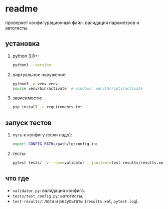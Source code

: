 # readme

проверяет конфигурационный файл. валидация параметров и автотесты.

## установка

1. python 3.8+:
   ```bash
   python3 --version
   ```

2. виртуальное окружение:
   ```bash
   python3 -m venv venv
   source venv/bin/activate  # windows: venv\Scripts\activate
   ```

3. зависимости:
   ```bash
   pip install -r requirements.txt
   ```

## запуск тестов

1. путь к конфигу (если надо):
   ```bash
   export CONFIG_PATH=/path/to/config.ini
   ```

2. тесты:
   ```bash
   pytest tests/ -v --cov=validator --junitxml=test-results/results.xml
   ```

## что где

- `validator.py`: валидация конфига.
- `tests/test_config.py`: автотесты.
- `test-results/`: логи и результаты (`results.xml`, `pytest.log`).